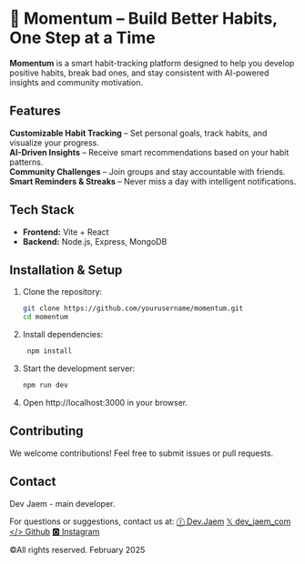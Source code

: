 # 🔵 Momentum – Build Better Habits, One Step at a Time  

**Momentum** is a smart habit-tracking platform designed to help you develop positive habits, break bad ones, and stay consistent with AI-powered insights and community motivation.  

## Features  
**Customizable Habit Tracking** – Set personal goals, track habits, and visualize your progress.  
**AI-Driven Insights** – Receive smart recommendations based on your habit patterns.  
**Community Challenges** – Join groups and stay accountable with friends.  
**Smart Reminders & Streaks** – Never miss a day with intelligent notifications. 

## Tech Stack  
- **Frontend:** Vite + React
- **Backend:** Node.js, Express, MongoDB  

## Installation & Setup  
1. Clone the repository:  
   ```bash
   git clone https://github.com/yourusername/momentum.git
   cd momentum
   ```
2. Install dependencies: 
   ```bash
    npm install
    ```
3. Start the development server:
    ```bash
    npm run dev
    ```
4. Open http://localhost:3000 in your browser.

## Contributing
We welcome contributions! Feel free to submit issues or pull requests.

## Contact

Dev Jaem - main developer.

For questions or suggestions, contact us at:
    [ⓕ Dev.Jaem](https://web.facebook.com/profile.php?id=61568548185514)
    [𝕏 dev_jaem_com](https://x.com/dev_jaem_com)
    [</> Github](https://github.com/equinoxYttrium31)
    [🅾 Instagram](https://www.instagram.com/flameno_jm/)


©All rights reserved. February 2025



